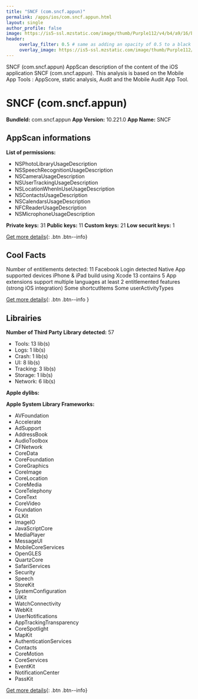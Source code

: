 ```yaml
---
title: "SNCF (com.sncf.appun)"
permalink: /apps/ios/com.sncf.appun.html
layout: single
author_profile: false
image: https://is5-ssl.mzstatic.com/image/thumb/Purple112/v4/b4/a9/16/b4a91623-9e15-0aa5-11fb-eb51c6ab7e63/AppIcon-0-0-1x_U007emarketing-0-0-0-7-0-0-sRGB-0-0-0-GLES2_U002c0-512MB-85-220-0-0.jpeg/512x512bb.jpg
header: 
     overlay_filter: 0.5 # same as adding an opacity of 0.5 to a black background
     overlay_image: https://is5-ssl.mzstatic.com/image/thumb/Purple112/v4/b4/a9/16/b4a91623-9e15-0aa5-11fb-eb51c6ab7e63/AppIcon-0-0-1x_U007emarketing-0-0-0-7-0-0-sRGB-0-0-0-GLES2_U002c0-512MB-85-220-0-0.jpeg/512x512bb.jpg
---
```

SNCF (com.sncf.appun) AppScan description of the content of the iOS application SNCF (com.sncf.appun). This analysis is based on the Mobile App Tools : AppScore, static analysis, Audit and the Mobile Audit App Tool.

# SNCF (com.sncf.appun)

**BundleId:** com.sncf.appun
**App Version:** 10.221.0
**App Name:** SNCF


## AppScan informations 

**List of permissions:** 
- NSPhotoLibraryUsageDescription
- NSSpeechRecognitionUsageDescription
- NSCameraUsageDescription
- NSUserTrackingUsageDescription
- NSLocationWhenInUseUsageDescription
- NSContactsUsageDescription
- NSCalendarsUsageDescription
- NFCReaderUsageDescription
- NSMicrophoneUsageDescription
  
  
**Private keys:** 31
**Public keys:** 11
**Custom keys:** 21
**Low securit keys:** 1
  
[Get more details](/pricing.html){: .btn .btn--info}

## Cool Facts

Number of entitlements detected: 11
Facebook Login detected
Native App
supported devices iPhone & iPad
build using Xcode 13
contains 5 App extensions
support multiple languages
at least 2 entitlemented features (strong iOS integration)
Some shortcutItems 
Some userActivityTypes
  
[Get more details](/pricing.html){: .btn .btn--info }

## Librairies 
**Number of Third Party Library detected:** 57
- Tools: 13 lib(s)
- Logs: 1 lib(s)
- Crash: 1 lib(s)
- UI: 8 lib(s)
- Tracking: 3 lib(s)
- Storage: 1 lib(s)
- Network: 6 lib(s)


**Apple dylibs:**


**Apple System Library Frameworks:**
- AVFoundation
- Accelerate
- AdSupport
- AddressBook
- AudioToolbox
- CFNetwork
- CoreData
- CoreFoundation
- CoreGraphics
- CoreImage
- CoreLocation
- CoreMedia
- CoreTelephony
- CoreText
- CoreVideo
- Foundation
- GLKit
- ImageIO
- JavaScriptCore
- MediaPlayer
- MessageUI
- MobileCoreServices
- OpenGLES
- QuartzCore
- SafariServices
- Security
- Speech
- StoreKit
- SystemConfiguration
- UIKit
- WatchConnectivity
- WebKit
- UserNotifications
- AppTrackingTransparency
- CoreSpotlight
- MapKit
- AuthenticationServices
- Contacts
- CoreMotion
- CoreServices
- EventKit
- NotificationCenter
- PassKit


  
[Get more details](/pricing.html){: .btn .btn--info}

